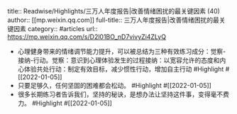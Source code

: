 title:: Readwise/Highlights/三万人年度报告|改善情绪困扰的最关键因素 (40)
author:: [[mp.weixin.qq.com]]
full-title:: 三万人年度报告|改善情绪困扰的最关键因素
category:: #articles
url:: https://mp.weixin.qq.com/s/D2l01BO_nD7vivyZi4ZLyQ

- 心理健身带来的情绪调节能力提升，可以被总结为三种有效练习成分：觉察-接纳-行动。觉察：意识到心理体验发生的过程接纳：以宽容允许的态度和内心体验共处行动：制定有效目标，减少惯性行动，增加自主行动 #Highlight #[[2022-01-05]]
- 只要足够久，任何坚固的困难都会松动。 #Highlight #[[2022-01-05]]
- 很多长期练习者告诉我们，坚持的秘诀，是想办法让坚持这件事，变得毫不费力。 #Highlight #[[2022-01-05]]